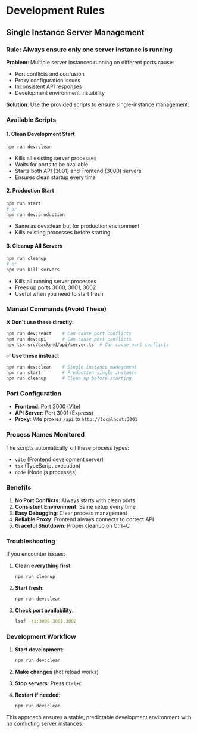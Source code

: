 # Development Rules

## Single Instance Server Management

### Rule: Always ensure only one server instance is running

**Problem**: Multiple server instances running on different ports cause:
- Port conflicts and confusion
- Proxy configuration issues
- Inconsistent API responses
- Development environment instability

**Solution**: Use the provided scripts to ensure single-instance management:

### Available Scripts

#### 1. Clean Development Start
```bash
npm run dev:clean
```
- Kills all existing server processes
- Waits for ports to be available
- Starts both API (3001) and Frontend (3000) servers
- Ensures clean startup every time

#### 2. Production Start
```bash
npm run start
# or
npm run dev:production
```
- Same as dev:clean but for production environment
- Kills existing processes before starting

#### 3. Cleanup All Servers
```bash
npm run cleanup
# or
npm run kill-servers
```
- Kills all running server processes
- Frees up ports 3000, 3001, 3002
- Useful when you need to start fresh

### Manual Commands (Avoid These)

❌ **Don't use these directly**:
```bash
npm run dev:react    # Can cause port conflicts
npm run dev:api      # Can cause port conflicts
npx tsx src/backend/api/server.ts  # Can cause port conflicts
```

✅ **Use these instead**:
```bash
npm run dev:clean    # Single instance management
npm run start        # Production single instance
npm run cleanup      # Clean up before starting
```

### Port Configuration

- **Frontend**: Port 3000 (Vite)
- **API Server**: Port 3001 (Express)
- **Proxy**: Vite proxies `/api` to `http://localhost:3001`

### Process Names Monitored

The scripts automatically kill these process types:
- `vite` (Frontend development server)
- `tsx` (TypeScript execution)
- `node` (Node.js processes)

### Benefits

1. **No Port Conflicts**: Always starts with clean ports
2. **Consistent Environment**: Same setup every time
3. **Easy Debugging**: Clear process management
4. **Reliable Proxy**: Frontend always connects to correct API
5. **Graceful Shutdown**: Proper cleanup on Ctrl+C

### Troubleshooting

If you encounter issues:

1. **Clean everything first**:
   ```bash
   npm run cleanup
   ```

2. **Start fresh**:
   ```bash
   npm run dev:clean
   ```

3. **Check port availability**:
   ```bash
   lsof -ti:3000,3001,3002
   ```

### Development Workflow

1. **Start development**:
   ```bash
   npm run dev:clean
   ```

2. **Make changes** (hot reload works)

3. **Stop servers**: Press `Ctrl+C`

4. **Restart if needed**:
   ```bash
   npm run dev:clean
   ```

This approach ensures a stable, predictable development environment with no conflicting server instances. 